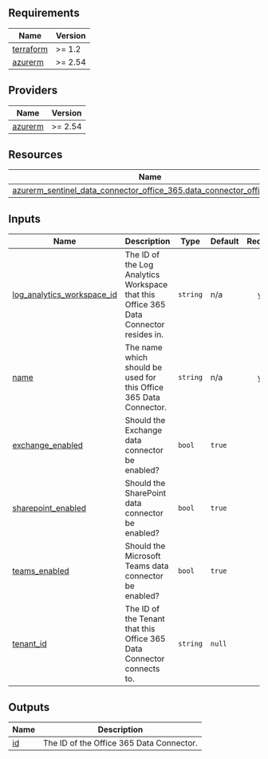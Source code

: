 <!-- BEGIN_TF_DOCS -->
## Requirements

| Name | Version |
|------|---------|
| <a name="requirement_terraform"></a> [terraform](#requirement\_terraform) | >= 1.2 |
| <a name="requirement_azurerm"></a> [azurerm](#requirement\_azurerm) | >= 2.54 |

## Providers

| Name | Version |
|------|---------|
| <a name="provider_azurerm"></a> [azurerm](#provider\_azurerm) | >= 2.54 |

## Resources

| Name | Type |
|------|------|
| [azurerm_sentinel_data_connector_office_365.data_connector_office_365](https://registry.terraform.io/providers/hashicorp/azurerm/latest/docs/resources/sentinel_data_connector_office_365) | resource |

## Inputs

| Name | Description | Type | Default | Required |
|------|-------------|------|---------|:--------:|
| <a name="input_log_analytics_workspace_id"></a> [log\_analytics\_workspace\_id](#input\_log\_analytics\_workspace\_id) | The ID of the Log Analytics Workspace that this Office 365 Data Connector resides in. | `string` | n/a | yes |
| <a name="input_name"></a> [name](#input\_name) | The name which should be used for this Office 365 Data Connector. | `string` | n/a | yes |
| <a name="input_exchange_enabled"></a> [exchange\_enabled](#input\_exchange\_enabled) | Should the Exchange data connector be enabled? | `bool` | `true` | no |
| <a name="input_sharepoint_enabled"></a> [sharepoint\_enabled](#input\_sharepoint\_enabled) | Should the SharePoint data connector be enabled? | `bool` | `true` | no |
| <a name="input_teams_enabled"></a> [teams\_enabled](#input\_teams\_enabled) | Should the Microsoft Teams data connector be enabled? | `bool` | `true` | no |
| <a name="input_tenant_id"></a> [tenant\_id](#input\_tenant\_id) | The ID of the Tenant that this Office 365 Data Connector connects to. | `string` | `null` | no |

## Outputs

| Name | Description |
|------|-------------|
| <a name="output_id"></a> [id](#output\_id) | The ID of the Office 365 Data Connector. |
<!-- END_TF_DOCS -->
